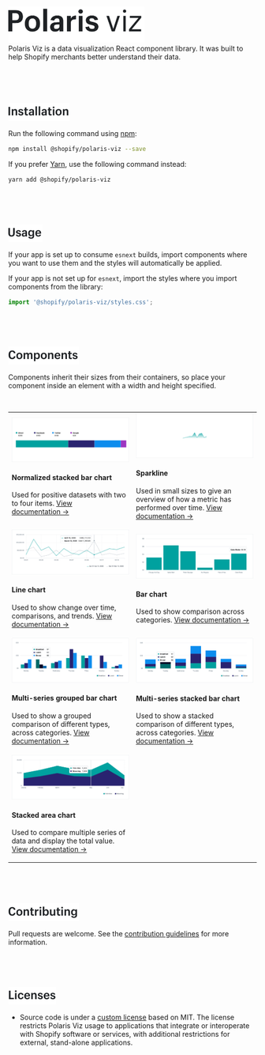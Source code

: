 <br/>
<br/>
<br/>
<br/>
<br/>
<a name="polaris-viz" href="#polaris-viz">
  <img height="73" src="documentation/images/header/polaris-viz.png" alt="Polaris viz" />
</a><br/>
Polaris Viz is a data visualization React component library. It was built to help Shopify merchants better understand their data.

<br/>
<br/>
<br/>
<br/>
<br/>
<br/>
<a name="installation" href="#installation">
  <img height="36" src="documentation/images/header/installation.png" alt="Installation" />
</a>

Run the following command using [npm](https://www.npmjs.com/):

```bash
npm install @shopify/polaris-viz --save
```

If you prefer [Yarn](https://yarnpkg.com/en/), use the following command instead:

```bash
yarn add @shopify/polaris-viz
```

<br/>
<br/>
<br/>
<br/>
<a name="usage" href="#usage">
  <img height="36" src="documentation/images/header/usage.png" alt="Usage" />
</a>

If your app is set up to consume `esnext` builds, import components where you want to use them and the styles will automatically be applied.

If your app is not set up for `esnext`, import the styles where you import components from the library:

```js
import '@shopify/polaris-viz/styles.css';
```

<br/>
<br/>
<br/>
<br/>
<a name="components" href="#components">
  <img height="36" src="documentation/images/header/components.png" alt="Components" />
</a>

Components inherit their sizes from their containers, so place your component inside an element with a width and height specified.

<!--
1. [Normalized stacked bar chart](#normalized-stacked-bar-chart)
2. [Sparkline](#sparkline)
3. [Line chart](#line-chart)
4. [Bar chart](#bar-chart)
5. [Grouped bar chart](#grouped-bar-chart) -->

<br/>

<table>
  <tr>
  <td>

<a href="src/components/NormalizedStackedBarChart/NormalizedStackedBarChart.md">
  <img src="src/components/NormalizedStackedBarChart/normalized-stacked-bar-chart.png"/>
</a>

#### Normalized stacked bar chart

Used for positive datasets with two to four items. [View documentation&nbsp;→](src/components/NormalizedStackedBarChart/NormalizedStackedBarChart.md)

  </td>
  <td>

<a href="src/components/Sparkline/Sparkline.md">
  <img src="src/components/Sparkline/sparkline.png"/>
</a>

#### Sparkline

Used in small sizes to give an overview of how a metric has performed over time. [View documentation&nbsp;→](src/components/Sparkline/Sparkline.md)

  </td>  
  </tr>
  
  <tr>
  <td>
<a href="src/components/LineChart/LineChart.md">
  <img src="src/components/LineChart/line-chart.png"/>
</a>

#### Line chart

Used to show change over time, comparisons, and trends. [View documentation&nbsp;→](src/components/LineChart/LineChart.md)

  </td>
  <td>

<a href="src/components/BarChart/BarChart.md">
  <img src="src/components/BarChart/bar-chart.png"/>
</a>

#### Bar chart

Used to show comparison across categories. [View documentation&nbsp;→](src/components/BarChart/BarChart.md)

  </td>  
  </tr>
  <tr>
  <td>
<a href="src/components/MultiSeriesBarChart/MultiSeriesBarChart.md">
  <img src="src/components/MultiSeriesBarChart/grouped-bar-example.png"/>
</a>

#### Multi-series grouped bar chart

Used to show a grouped comparison of different types, across categories. [View documentation&nbsp;→](src/components/MultiSeriesBarChart/MultiSeriesBarChart.md)

  </td>

  <td>
<a href="src/components/MultiSeriesBarChart/MultiSeriesBarChart.md">
  <img src="src/components/MultiSeriesBarChart/stacked-bar-example.png"/>
</a>

#### Multi-series stacked bar chart

Used to show a stacked comparison of different types, across categories. [View documentation&nbsp;→](src/components/MultiSeriesBarChart/MultiSeriesBarChart.md)

  </td>
  <tr>
  <td>
<a href="src/components/StackedAreaChart/StackedAreaChart.md">
  <img src="src/components/StackedAreaChart/stacked-area-chart.png"/>
</a>

#### Stacked area chart

Used to compare multiple series of data and display the total value. [View documentation&nbsp;→](src/components/StackedAreaChart/StackedAreaChart.md)

  </td>  
  </tr>  
</table>

<br/>
<br/>
<br/>
<br/>
<a name="contributing" href="#contributing">
  <img height="36" src="documentation/images/header/contributing.png" alt="Contributing" />
</a>

Pull requests are welcome. See the <a href="/CONTRIBUTING.md">contribution guidelines</a> for more information.

<br/>
<br/>
<br/>
<br/>
<a name="licenses" href="#licenses">
  <img height="36" src="documentation/images/header/licenses.png" alt="Licenses" />
</a>

- Source code is under a [custom license](https://github.com/Shopify/polaris-viz/blob/master/LICENSE.md) based on MIT. The license restricts Polaris Viz usage to applications that integrate or interoperate with Shopify software or services, with additional restrictions for external, stand-alone applications.
